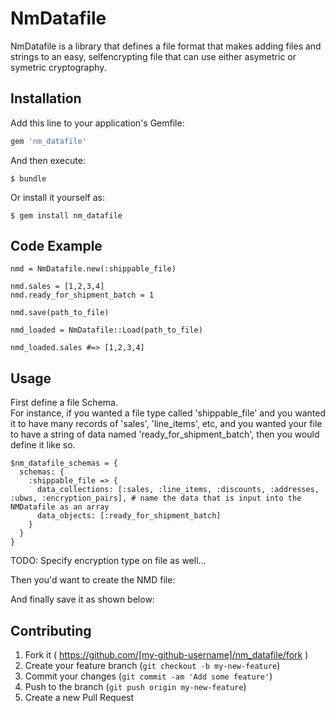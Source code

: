 # NmDatafile

NmDatafile is a library that defines a file format that makes adding files and strings to an easy, selfencrypting file that can use either asymetric or symetric cryptography.  

## Installation

Add this line to your application's Gemfile:

```ruby
gem 'nm_datafile'
```

And then execute:

    $ bundle

Or install it yourself as:

    $ gem install nm_datafile


## Code Example

    nmd = NmDatafile.new(:shippable_file)

    nmd.sales = [1,2,3,4]
    nmd.ready_for_shipment_batch = 1

    nmd.save(path_to_file)

    nmd_loaded = NmDatafile::Load(path_to_file)

    nmd_loaded.sales #=> [1,2,3,4]


## Usage

First define a file Schema.  
For instance, if you wanted a file type called 'shippable_file' and you wanted it to have many records of 'sales', 'line_items', etc, 
and you wanted your file to have a string of data named 'ready_for_shipment_batch', then you would define it like so. 

    $nm_datafile_schemas = { 
      schemas: {
        :shippable_file => {
          data_collections: [:sales, :line_items, :discounts, :addresses, :ubws, :encryption_pairs], # name the data that is input into the NMDatafile as an array
          data_objects: [:ready_for_shipment_batch]
        }
      }
    }

TODO:  Specify encryption type on file as well...

Then you'd want to create the NMD file:

And finally save it as shown below:


## Contributing

1. Fork it ( https://github.com/[my-github-username]/nm_datafile/fork )
2. Create your feature branch (`git checkout -b my-new-feature`)
3. Commit your changes (`git commit -am 'Add some feature'`)
4. Push to the branch (`git push origin my-new-feature`)
5. Create a new Pull Request



